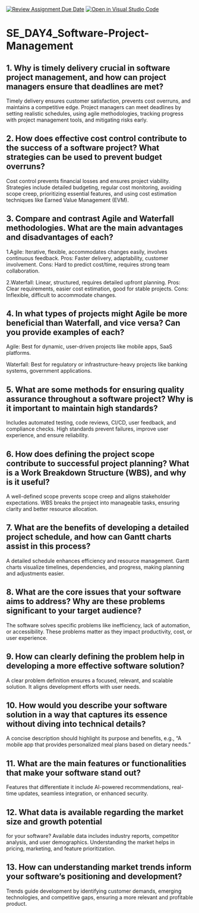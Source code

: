 [![Review Assignment Due Date](https://classroom.github.com/assets/deadline-readme-button-22041afd0340ce965d47ae6ef1cefeee28c7c493a6346c4f15d667ab976d596c.svg)](https://classroom.github.com/a/9pw6JKcu)
[![Open in Visual Studio Code](https://classroom.github.com/assets/open-in-vscode-2e0aaae1b6195c2367325f4f02e2d04e9abb55f0b24a779b69b11b9e10269abc.svg)](https://classroom.github.com/online_ide?assignment_repo_id=18473078&assignment_repo_type=AssignmentRepo)
# SE_DAY4_Software-Project-Management
## 1. Why is timely delivery crucial in software project management, and how can project managers ensure that deadlines are met?
Timely delivery ensures customer satisfaction, prevents cost overruns, and maintains a competitive edge. Project managers can meet deadlines by setting realistic schedules, using agile methodologies, tracking progress with project management tools, and mitigating risks early.
## 2. How does effective cost control contribute to the success of a software project? What strategies can be used to prevent budget overruns?
Cost control prevents financial losses and ensures project viability. Strategies include detailed budgeting, regular cost monitoring, avoiding scope creep, prioritizing essential features, and using cost estimation techniques like Earned Value Management (EVM).
## 3. Compare and contrast Agile and Waterfall methodologies. What are the main advantages and disadvantages of each?
1.Agile: Iterative, flexible, accommodates changes easily, involves continuous feedback.
Pros: Faster delivery, adaptability, customer involvement.
Cons: Hard to predict cost/time, requires strong team collaboration.

2.Waterfall: Linear, structured, requires detailed upfront planning.
Pros: Clear requirements, easier cost estimation, good for stable projects.
Cons: Inflexible, difficult to accommodate changes.
## 4. In what types of projects might Agile be more beneficial than Waterfall, and vice versa? Can you provide examples of each?
Agile: Best for dynamic, user-driven projects like mobile apps, SaaS platforms.

Waterfall: Best for regulatory or infrastructure-heavy projects like banking systems, government applications.

## 5. What are some methods for ensuring quality assurance throughout a software project? Why is it important to maintain high standards?
Includes automated testing, code reviews, CI/CD, user feedback, and compliance checks. High standards prevent failures, improve user experience, and ensure reliability.
## 6. How does defining the project scope contribute to successful project planning? What is a Work Breakdown Structure (WBS), and why is it useful?
A well-defined scope prevents scope creep and aligns stakeholder expectations. WBS breaks the project into manageable tasks, ensuring clarity and better resource allocation.
## 7. What are the benefits of developing a detailed project schedule, and how can Gantt charts assist in this process?
A detailed schedule enhances efficiency and resource management. Gantt charts visualize timelines, dependencies, and progress, making planning and adjustments easier.
## 8. What are the core issues that your software aims to address? Why are these problems significant to your target audience?
The software solves specific problems like inefficiency, lack of automation, or accessibility. These problems matter as they impact productivity, cost, or user experience.
## 9. How can clearly defining the problem help in developing a more effective software solution?
A clear problem definition ensures a focused, relevant, and scalable solution. It aligns development efforts with user needs.
## 10. How would you describe your software solution in a way that captures its essence without diving into technical details?
A concise description should highlight its purpose and benefits, e.g., “A mobile app that provides personalized meal plans based on dietary needs.”
## 11. What are the main features or functionalities that make your software stand out?
Features that differentiate it include AI-powered recommendations, real-time updates, seamless integration, or enhanced security.
## 12. What data is available regarding the market size and growth potential
for your software?
Available data includes industry reports, competitor analysis, and user demographics. Understanding the market helps in pricing, marketing, and feature prioritization.
## 13. How can understanding market trends inform your software’s positioning and development?
Trends guide development by identifying customer demands, emerging technologies, and competitive gaps, ensuring a more relevant and profitable product.

